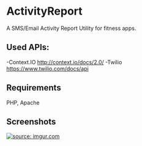 ActivityReport
==============

A SMS/Email Activity Report Utility for fitness apps.

## Used APIs:

-Context.IO http://context.io/docs/2.0/
-Twilio https://www.twilio.com/docs/api

## Requirements
PHP, Apache

## Screenshots

<a href="http://imgur.com/K66d9k5"><img src="http://i.imgur.com/K66d9k5.png?1" title="source: imgur.com" /></a>
